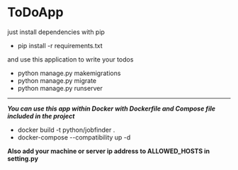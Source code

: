 # ToDoApp

just install dependencies with pip

- pip install -r requirements.txt

and use this application to write your todos

- python manage.py makemigrations
- python manage.py migrate
- python manage.py runserver

----

***You can use this app within Docker with Dockerfile and Compose file included in the project***

- docker build -t python/jobfinder .
- docker-compose --compatibility up -d

**Also add your machine or server ip address to ALLOWED_HOSTS in setting.py**